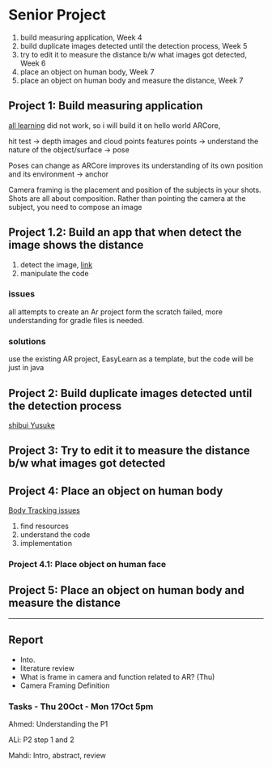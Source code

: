 # Senior Project

1. build measuring application, Week 4
2. build duplicate images detected until the detection process, Week 5
3. try to edit it to measure the distance b/w what images got detected, Week 6
4. place an object on human body, Week 7
5. place an object on human body and measure the distance, Week 7

## Project 1: Build measuring application

[all learning](https://all-learning.com/android-arcore-distance-from-camera/)
did not work, so i will build it on hello world ARCore,

hit test -> depth images and cloud points
features points -> understand the nature of the object/surface -> pose

Poses can change as ARCore improves its understanding of its own position and its environment -> anchor

Camera framing is the placement and position of the subjects in your shots. Shots are all about composition. Rather than pointing the camera at the subject, you need to compose an image

## Project 1.2: Build an app that when detect the image shows the distance

1. detect the image, [link](https://www.youtube.com/watch?v=GiLra7jntsk&t=6s)
2. manipulate the code

### issues

all attempts to create an Ar project form the scratch failed,
more understanding for gradle files is needed.

### solutions

use the existing AR project, EasyLearn as a template, but the code will be just in java

## Project 2: Build duplicate images detected until the detection process

[shibui Yusuke](https://shibuiyusuke.medium.com/)

## Project 3: Try to edit it to measure the distance b/w what images got detected

## Project 4: Place an object on human body

[Body Tracking issues](https://stackoverflow.com/questions/57389303/is-there-any-way-to-detect-body-parts-from-vuforia)

1. find resources
2. understand the code
3. implementation

### Project 4.1: Place object on human face

## Project 5: Place an object on human body and measure the distance

---

## Report

* Into.
* literature review
* What is frame in camera and function related to AR? (Thu)
* Camera Framing Definition

### Tasks - Thu 20Oct - Mon 17Oct 5pm

Ahmed: Understanding the P1

ALi: P2 step 1 and 2

Mahdi: Intro, abstract, review
